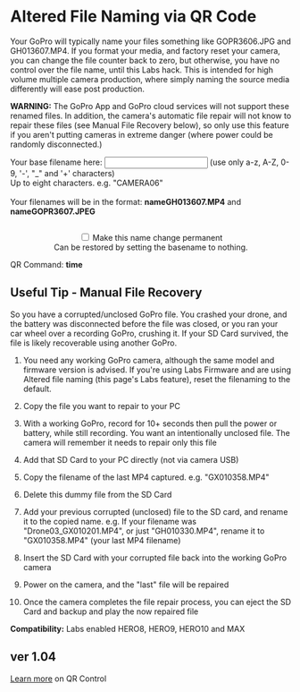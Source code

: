 # Altered File Naming via QR Code

<script src="../../jquery.min.js"></script>
<script src="../../qrcodeborder.js"></script>
<style>
        #qrcode{
            width: 100%;
        }
        div{
            width: 100%;
            display: inline-block;
        }
</style>

Your GoPro will typically name your files something like GOPR3606.JPG and GH013607.MP4. If you format your media, and factory reset your camera, you can change the file counter back to zero, but otherwise, you have no control over the file name, until this Labs hack. This is intended for high volume multiple camera production, where simply naming the source media differently will ease post production. 

**WARNING:** The GoPro App and GoPro cloud services will not support these renamed files. In addition, the camera's automatic file repair will not know to repair these files (see Manual File Recovery below), so only use this feature if you aren't putting cameras in extreme danger (where power could be randomly disconnected.) 

Your base filename here: <input type="text" id="addname" value=""> (use only a-z, A-Z, 0-9, '-', "_" and '+' characters)<br> 
Up to eight characters. e.g. "CAMERA06"<br> 
<br>
Your filenames will be in the format: <b id="newnameMP4">nameGH013607.MP4</b> and <b id="newnameJPG">nameGOPR3607.JPEG</b><br>

<center>
<div id="qrcode"></div>

<input type="checkbox" id="permanent" name="permanent"> <label for="permanent">Make this name change permanent</label><br>
Can be restored by setting the basename to nothing.

</center>
QR Command: <b id="qrtext">time</b><br>


## Useful Tip - Manual File Recovery 
 
So you have a corrupted/unclosed GoPro file. You crashed your drone, and the battery was disconnected before the file was closed, or you ran your car wheel over a recording GoPro, crushing it. If your SD Card survived, the file is likely recoverable using another GoPro. 

1. You need any working GoPro camera, although the same model and firmware version is advised. If you're using Labs Firmware and are using Altered file naming (this page's Labs feature), reset the filenaming to the default. 

2. Copy the file you want to repair to your PC

3. With a working GoPro, record for 10+ seconds then pull the power or battery, while still recording. You want an intentionally unclosed file. The camera will remember it needs to repair only this file

4. Add that SD Card to your PC directly (not via camera USB)

5. Copy the filename of the last MP4 captured. e.g. "GX010358.MP4"

6. Delete this dummy file from the SD Card

7. Add your previous corrupted (unclosed) file to the SD card, and rename it to the copied name. e.g. If your filename was "Drone03_GX010201.MP4", or just "GH010330.MP4", rename it to "GX010358.MP4" (your last MP4 filename)

8. Insert the SD Card with your corrupted file back into the working GoPro camera

9. Power on the camera, and the "last" file will be repaired

10. Once the camera completes the file repair process, you can eject the SD Card and backup and play the now repaired file


**Compatibility:** Labs enabled HERO8, HERO9, HERO10 and MAX 
        
## ver 1.04
[Learn more](..) on QR Control

<script>
var once = true;
var qrcode;
var cmd = "";
var lasttimecmd = "";
var changed = true;
var number = 1;

function makeQR() 
{	
  if(once === true)
  {
    qrcode = new QRCode(document.getElementById("qrcode"), 
    {
      text : "!MOWNR=\"\"",
      width : 360,
      height : 360,
      correctLevel : QRCode.CorrectLevel.M
    });
    once = false;
  }
}

function pad(num, size) {
    var s = num+"";
    while (s.length < size) s = "0" + s;
    return s;
}

function filter(txt)
{
	var desired;
	desired = txt.replace('(', '');
	desired = desired.replace(')', '');
	desired = desired.replace('\[', '(');
	desired = desired.replace(']', ')');
	desired = desired.replace(/[^a-zA-Z0-9-_+()]/gi, '');
	desired = desired.replace('(', '\[');
	desired = desired.replace(')', ']');
	return desired;
}

function timeLoop()
{
  var type = "o";
	
  if(document.getElementById("permanent") !== null)
  {
	if(document.getElementById("permanent").checked === true)
	{
		type = "!";
	}
  }
		
  if(document.getElementById("addname") !== null)
  {
    cmd = type + "MBASE=\"" + filter(document.getElementById("addname").value) + "\"";
  }
  else
  {
    cmd = type + "MBASE=\"\"";
  }

  if(document.getElementById("newnameMP4") !== null)
  {
	var MP4 = filter(document.getElementById("addname").value) + "GH01" + pad(number,4) + ".MP4";
	var JPG = filter(document.getElementById("addname").value) + "GOPR" + pad(number,4) + ".JPG";
 
	number++;
	if(number > 9999) 
	{
	  number = 1;
	}
	
	document.getElementById("newnameMP4").innerHTML = MP4;
	document.getElementById("newnameJPG").innerHTML = JPG;
  }

  qrcode.clear(); 
  qrcode.makeCode(cmd);
  
  if(cmd != lasttimecmd)
  {
	changed = true;
	lasttimecmd = cmd;
  }
	
  if(changed === true)
  {
	document.getElementById("qrtext").innerHTML = cmd;
	changed = false;
  }
  
  var t = setTimeout(timeLoop, 250);
}

function myReloadFunction() {
  location.reload();
}

makeQR();
timeLoop();

</script>

